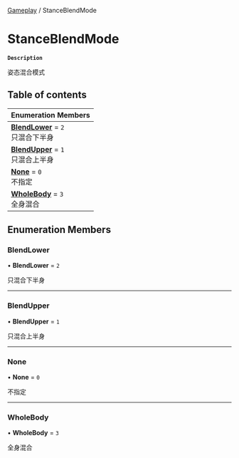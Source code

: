 [Gameplay](../modules/Gameplay.Gameplay.md) / StanceBlendMode

# StanceBlendMode <Badge type="tip" text="Enumeration" /> <Score text="StanceBlendMode" />

**`Description`**

姿态混合模式

## Table of contents

| Enumeration Members |
| :-----|
| **[BlendLower](Gameplay.StanceBlendMode.md#blendlower)** = ``2`` <br> 只混合下半身|
| **[BlendUpper](Gameplay.StanceBlendMode.md#blendupper)** = ``1`` <br> 只混合上半身|
| **[None](Gameplay.StanceBlendMode.md#none)** = ``0`` <br> 不指定|
| **[WholeBody](Gameplay.StanceBlendMode.md#wholebody)** = ``3`` <br> 全身混合|

## Enumeration Members

### BlendLower <Score text="BlendLower" /> 

• **BlendLower** = ``2``

只混合下半身

___

### BlendUpper <Score text="BlendUpper" /> 

• **BlendUpper** = ``1``

只混合上半身

___

### None <Score text="None" /> 

• **None** = ``0``

不指定

___

### WholeBody <Score text="WholeBody" /> 

• **WholeBody** = ``3``

全身混合
